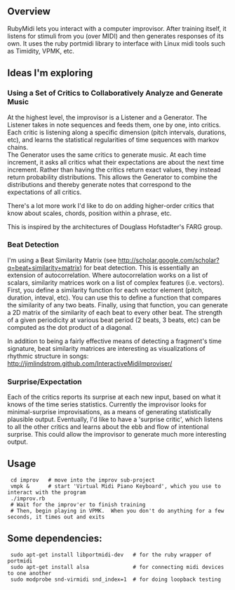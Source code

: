## Overview

RubyMidi lets you interact with a computer improvisor.  After training itself, it listens for stimuli
from you (over MIDI) and then generates responses of its own.  It uses the ruby portmidi library to 
interface with Linux midi tools such as Timidity, VPMK, etc.  

## Ideas I'm exploring

### Using a Set of Critics to Collaboratively Analyze and Generate Music

At the highest level, the improvisor is a Listener and a Generator.  The Listener takes in note sequences
and feeds them, one by one, into critics.  Each critic is listening along a specific dimension (pitch
intervals, durations, etc), and learns the statistical regularities of time sequences with markov chains.  
The Generator uses the same critics to generate music.  At each time increment, it asks all critics what
their expectations are about the next time increment.  Rather than having the critics return exact values,
they instead return probability distributions.  This allows the Generator to combine the distributions and
thereby generate notes that correspond to the expectations of all critics. 

There's a lot more work I'd like to do on adding higher-order critics that know about scales, chords, 
position within a phrase, etc.  

This is inspired by the architectures of Douglass Hofstadter's FARG group.

### Beat Detection

I'm using a Beat Similarity Matrix (see <http://scholar.google.com/scholar?q=beat+similarity+matrix>)
for beat detection.  This is essentially an extension of autocorrelation.  Where autocorrelation works
on a list of scalars, similarity matrices work on a list of complex features (i.e. vectors).  First, you 
define a similarity function for each vector element (pitch, duration, inteval, etc).  You can use this 
to define a function that compares the similarity of any two beats.  Finally, using that function, you can
generate a 2D matrix of the similarity of each beat to every other beat.  The strength of a given periodicity
at various beat period (2 beats, 3 beats, etc) can be computed as the dot product of a diagonal.  

In addition to being a fairly effective means of detecting a fragment's time signature, beat similarity
matrices are interesting as visualizations of rhythmic structure in songs: 
<http://jimlindstrom.github.com/InteractiveMidiImproviser/>

### Surprise/Expectation

Each of the critics reports its surprise at each new input, based on what it knows of the time series
statistics.  Currently the improvisor looks for minimal-surprise improvisations, as a means of generating
statistically plausible output.  Eventually, I'd like to have a 'surprise critic', which listens to all 
the other critics and learns about the ebb and flow of intentional surprise.  This could allow the
improvisor to generate much more interesting output.

## Usage

     cd improv   # move into the improv sub-project
     vmpk &      # start 'Virtual Midi Piano Keyboard', which you use to interact with the program
     ./improv.rb 
     # Wait for the improv'er to finish training
     # Then, begin playing in VPMK.  When you don't do anything for a few seconds, it times out and exits

## Some dependencies:

     sudo apt-get install libportmidi-dev   # for the ruby wrapper of portmidi
     sudo apt-get install alsa              # for connecting midi devices to one another
     sudo modprobe snd-virmidi snd_index=1  # for doing loopback testing

